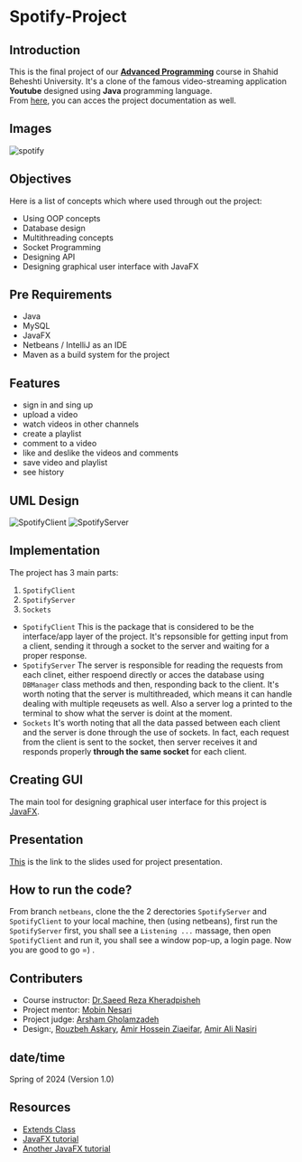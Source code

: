 # Spotify-Project

## Introduction
This is the final project of our [**Advanced Programming**](https://github.com/orgs/Advanced-Programming-1402/repositories) course in Shahid Beheshti University. It's a clone of the famous video-streaming application **Youtube** designed using **Java** programming language.<br>
From [here](), you can acces the project documentation as well.

## Images
![spotify](https://github.com/Farid-Karimi/Lyrik/assets/118434072/5976e739-3077-42fb-8ce2-43e7f80b1181)

## Objectives
Here is a list of concepts which where used through out the project:
- Using OOP concepts
- Database design
- Multithreading concepts
- Socket Programming
- Designing API
- Designing graphical user interface with JavaFX

## Pre Requirements
- Java
- MySQL
- JavaFX
- Netbeans / IntelliJ as an IDE
- Maven as a build system for the project

## Features
- sign in and sing up
- upload a video
- watch videos in other channels
- create a playlist
- comment to a video
- like and deslike the videos and comments
- save video and playlist
- see history

## UML Design
![SpotifyClient](https://github.com/Shyshfa/Spotify-Project/assets/118434072/c68d5c71-412c-4045-bb03-18573f161575)
![SpotifyServer](https://github.com/Shyshfa/Spotify-Project/assets/118434072/69f36772-b8c0-422e-8cb2-dcb1d85f1836)

## Implementation
The project has 3 main parts:<br>
1. `SpotifyClient` <br>
2. `SpotifyServer`<br>
3. `Sockets`
- `SpotifyClient`
  This is the package that is considered to be the interface/app layer of the project. It's repsonsible for getting input from a client, sending it through a socket to the server and waiting for a proper response.
- `SpotifyServer`
  The server is responsible for reading the requests from each clinet, either respoend directly or acces the database using `DBManager` class methods and then, responding back to the client. It's worth noting that the server is multithreaded, which means it can handle dealing with multiple reqeusets as well. Also a server log a printed to the terminal to show what the server is doint at the moment.
- `Sockets`
  It's worth noting that all the data passed between each client and the server is done through the use of sockets. In fact, each request from the client is sent to the socket, then server receives it and responds properly **through the same socket** for each client.

## Creating GUI
The main tool for designing graphical user interface for this project is [JavaFX](https://en.wikipedia.org/wiki/JavaFX).

## Presentation
[This](https://docs.google.com/presentation/d/15Pqmx_Ug9YLieOzJ7dPYiVqc6WX6ZsMPkJ6riUVkjj8/edit?usp=sharing) is the link to the slides used for project presentation.

## How to run the code?
From branch `netbeans`, clone the the 2 derectories `SpotifyServer` and `SpotifyClient` to your local machine, then (using netbeans), first run the `SpotifyServer` first, you shall see a `Listening ...` massage, then open `SpotifyClient` and run it, you shall see a window pop-up, a login page. Now you are good to go =) .

## Contributers
- Course instructor: [Dr.Saeed Reza Kheradpisheh](https://www.linkedin.com/in/saeed-reza-kheradpisheh-7a0b18155/)
- Project mentor: [Mobin Nesari](https://www.linkedin.com/in/mobin-nesari/)
- Project judge: [Arsham Gholamzadeh](https://www.linkedin.com/in/arsham-khoee/)
- Design:, [Rouzbeh Askary](https://github.com/rouzbeh1384), [Amir Hossein Ziaeifar](https://github.com/amirsalam2004), [Amir Ali Nasiri](https://github.com/amirnasiri23)


## date/time
Spring of 2024 (Version 1.0)

## Resources
- [Extends Class](https://extendsclass.com/)
- [JavaFX tutorial](https://youtube.com/playlist?list=PLxaMIx7eqffLc9mkqFoBFANcZmJVBtzvp)
- [Another JavaFX tutorial](https://youtube.com/playlist?list=PLZPZq0r_RZOM-8vJA3NQFZB7JroDcMwev)